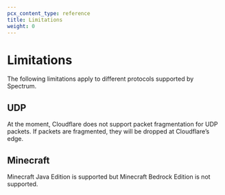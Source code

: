 ```yaml
---
pcx_content_type: reference
title: Limitations
weight: 0
---
```


# Limitations

The following limitations apply to different protocols supported by Spectrum.

## UDP

At the moment, Cloudflare does not support packet fragmentation for UDP packets. If packets are fragmented, they will be dropped at Cloudflare’s edge. 

## Minecraft

Minecraft Java Edition is supported but Minecraft Bedrock Edition is not supported.